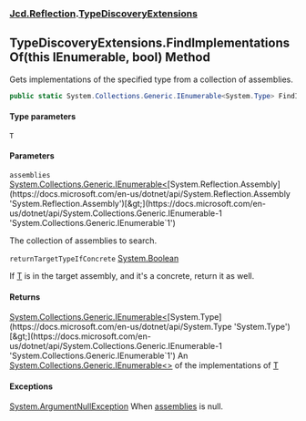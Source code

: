### [Jcd.Reflection](Jcd.Reflection.md 'Jcd.Reflection').[TypeDiscoveryExtensions](TypeDiscoveryExtensions.md 'Jcd.Reflection.TypeDiscoveryExtensions')

## TypeDiscoveryExtensions.FindImplementationsOf<T>(this IEnumerable<Assembly>, bool) Method

Gets implementations of the specified type from a collection of assemblies.

```csharp
public static System.Collections.Generic.IEnumerable<System.Type> FindImplementationsOf<T>(this System.Collections.Generic.IEnumerable<System.Reflection.Assembly> assemblies, bool returnTargetTypeIfConcrete=false);
```

#### Type parameters

<a name='Jcd.Reflection.TypeDiscoveryExtensions.FindImplementationsOf_T_(thisSystem.Collections.Generic.IEnumerable_System.Reflection.Assembly_,bool).T'></a>

`T`

#### Parameters

<a name='Jcd.Reflection.TypeDiscoveryExtensions.FindImplementationsOf_T_(thisSystem.Collections.Generic.IEnumerable_System.Reflection.Assembly_,bool).assemblies'></a>

`assemblies` [System.Collections.Generic.IEnumerable&lt;](https://docs.microsoft.com/en-us/dotnet/api/System.Collections.Generic.IEnumerable-1 'System.Collections.Generic.IEnumerable`1')[System.Reflection.Assembly](https://docs.microsoft.com/en-us/dotnet/api/System.Reflection.Assembly 'System.Reflection.Assembly')[&gt;](https://docs.microsoft.com/en-us/dotnet/api/System.Collections.Generic.IEnumerable-1 'System.Collections.Generic.IEnumerable`1')

The collection of assemblies to search.

<a name='Jcd.Reflection.TypeDiscoveryExtensions.FindImplementationsOf_T_(thisSystem.Collections.Generic.IEnumerable_System.Reflection.Assembly_,bool).returnTargetTypeIfConcrete'></a>

`returnTargetTypeIfConcrete` [System.Boolean](https://docs.microsoft.com/en-us/dotnet/api/System.Boolean 'System.Boolean')

If [T](TypeDiscoveryExtensions.FindImplementationsOf.fsRoaGQ6gC5JhZ5e6N4tqg.md#Jcd.Reflection.TypeDiscoveryExtensions.FindImplementationsOf_T_(thisSystem.Collections.Generic.IEnumerable_System.Reflection.Assembly_,bool).T 'Jcd.Reflection.TypeDiscoveryExtensions.FindImplementationsOf<T>(this System.Collections.Generic.IEnumerable<System.Reflection.Assembly>, bool).T')
is in the target assembly, and it's a concrete,
return it as well.

#### Returns

[System.Collections.Generic.IEnumerable&lt;](https://docs.microsoft.com/en-us/dotnet/api/System.Collections.Generic.IEnumerable-1 'System.Collections.Generic.IEnumerable`1')[System.Type](https://docs.microsoft.com/en-us/dotnet/api/System.Type 'System.Type')[&gt;](https://docs.microsoft.com/en-us/dotnet/api/System.Collections.Generic.IEnumerable-1 'System.Collections.Generic.IEnumerable`1')
An [System.Collections.Generic.IEnumerable&lt;&gt;](https://docs.microsoft.com/en-us/dotnet/api/System.Collections.Generic.IEnumerable-1 'System.Collections.Generic.IEnumerable`1')
of the implementations
of [T](TypeDiscoveryExtensions.FindImplementationsOf.fsRoaGQ6gC5JhZ5e6N4tqg.md#Jcd.Reflection.TypeDiscoveryExtensions.FindImplementationsOf_T_(thisSystem.Collections.Generic.IEnumerable_System.Reflection.Assembly_,bool).T 'Jcd.Reflection.TypeDiscoveryExtensions.FindImplementationsOf<T>(this System.Collections.Generic.IEnumerable<System.Reflection.Assembly>, bool).T')

#### Exceptions

[System.ArgumentNullException](https://docs.microsoft.com/en-us/dotnet/api/System.ArgumentNullException 'System.ArgumentNullException')
When [assemblies](TypeDiscoveryExtensions.FindImplementationsOf.fsRoaGQ6gC5JhZ5e6N4tqg.md#Jcd.Reflection.TypeDiscoveryExtensions.FindImplementationsOf_T_(thisSystem.Collections.Generic.IEnumerable_System.Reflection.Assembly_,bool).assemblies 'Jcd.Reflection.TypeDiscoveryExtensions.FindImplementationsOf<T>(this System.Collections.Generic.IEnumerable<System.Reflection.Assembly>, bool).assemblies')
is null.
